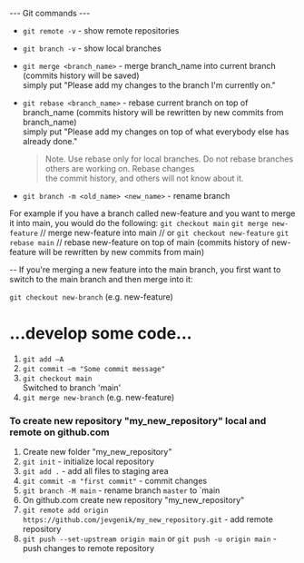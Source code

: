 --- Git commands ---
- `git remote -v` - show remote repositories  
- `git branch -v` - show local branches  
- `git merge <branch_name>` - merge branch_name into current branch (commits history will be saved)  
                            simply put "Please add my changes to the branch I'm currently on."  
- `git rebase <branch_name>` - rebase current branch on top of branch_name (commits history will be rewritten by new commits from branch_name)  
                             simply put "Please add my changes on top of what everybody else has already done."  

  >Note. Use rebase only for local branches. Do not rebase branches others are working on. Rebase changes   
  >the commit history, and others will not know about it.  

- `git branch -m <old_name> <new_name>` - rename branch 

For example if you have a branch called new-feature and you want to merge it into main, you would do the following:
`git checkout main`
`git merge new-feature` // merge new-feature into main
// or
`git checkout new-feature`
`git rebase main` // rebase new-feature on top of main (commits history of new-feature will be rewritten by new commits from main)

-- If you're merging a new feature into the main branch, 
you first want to switch to the main branch and then merge into it:

`git checkout new-branch` (e.g. new-feature)
# ...develop some code...

1. `git add –A`
2. `git commit –m "Some commit message"`
3. `git checkout main`  
Switched to branch 'main'  
4. `git merge new-branch` (e.g. new-feature)

### To create new repository "my_new_repository" local and remote on github.com
1. Create new folder "my_new_repository"
2. `git init` - initialize local repository
3. `git add .` - add all files to staging area
4. `git commit -m "first commit"` - commit changes
6. `git branch -M main` - rename branch `master` to `main
5. On github.com create new repository "my_new_repository"
6. `git remote add origin https://github.com/jevgenik/my_new_repository.git` - add remote repository
7. `git push --set-upstream origin main` or `git push -u origin main` - push changes to remote repository